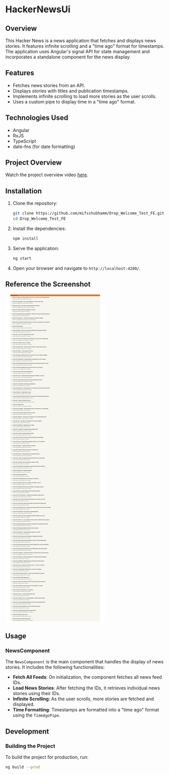 # HackerNewsUi

## Overview

This Hacker News is a news application that fetches and displays news stories. It features infinite scrolling and a "time ago" format for timestamps. The application uses Angular's signal API for state management and incorporates a standalone component for the news display.

## Features

- Fetches news stories from an API.
- Displays stories with titles and publication timestamps.
- Implements infinite scrolling to load more stories as the user scrolls.
- Uses a custom pipe to display time in a "time ago" format.

## Technologies Used

- Angular
- RxJS
- TypeScript
- date-fns (for date formatting)

## Project Overview

Watch the project overview video [here](https://drive.google.com/file/d/1oGqrafm_WLiG4S8hGOsm6qDMMg6_I4Gv/view?usp=sharing).

## Installation

1. Clone the repository:

   ```bash
   git clone https://github.com/mifsshubhamm/Drop_Welcome_Test_FE.git
   cd Drop_Welcome_Test_FE
   ```

2. Install the dependencies:

   ```bash
   npm install
   ```

3. Serve the application:

   ```bash
   ng start
   ```

4. Open your browser and navigate to `http://localhost:4200/`.

## Reference the Screenshot 

![Alt text for the image](./public/HackerNews-10-10-2024_02_28_PM.png)


## Usage

### NewsComponent

The `NewsComponent` is the main component that handles the display of news stories. It includes the following functionalities:

- **Fetch All Feeds**: On initialization, the component fetches all news feed IDs.
- **Load News Stories**: After fetching the IDs, it retrieves individual news stories using their IDs.
- **Infinite Scrolling**: As the user scrolls, more stories are fetched and displayed.
- **Time Formatting**: Timestamps are formatted into a "time ago" format using the `TimeAgoPipe`.


## Development


### Building the Project

To build the project for production, run:

```bash
ng build --prod
```